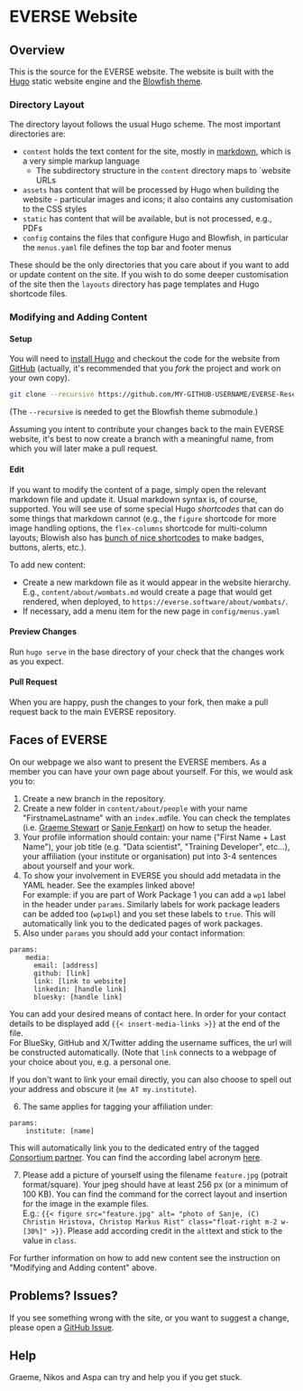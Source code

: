 # EVERSE Website

## Overview

This is the source for the EVERSE website. The website is built with the [Hugo](https://gohugo.io) static website engine and the [Blowfish theme](https://blowfish.page).

### Directory Layout

The directory layout follows the usual Hugo scheme. The most important directories are:

- `content` holds the text content for the site, mostly in [markdown](https://en.wikipedia.org/wiki/Markdown), which is a very simple markup language
  - The subdirectory structure in the `content` directory maps to ´website URLs
- `assets` has content that will be processed by Hugo when building the website - particular images and icons; it also contains any customisation to the CSS styles
- `static` has content that will be available, but is not processed, e.g., PDFs
- `config` contains the files that configure Hugo and Blowfish, in particular the `menus.yaml` file defines the top bar and footer menus

These should be the only directories that you care about if you want to add or update content on the site. If you wish to do some deeper customisation of the site then the `layouts` directory has page templates and Hugo shortcode files.

### Modifying and Adding Content

#### Setup

You will need to [install Hugo](https://gohugo.io/installation/) and checkout the code for the website from [GitHub](https://github.com/EVERSE-ResearchSoftware/EVERSE-ResearchSoftware.github.io) (actually, it's recommended that you *fork* the project and work on your own copy).

```sh
git clone --recursive https://github.com/MY-GITHUB-USERNAME/EVERSE-ResearchSoftware.github.io 
```

(The `--recursive` is needed to get the Blowfish theme submodule.)

Assuming you intent to contribute your changes back to the main EVERSE website, it's best to now create a branch with a meaningful name, from which you will later make a pull request.

#### Edit

If you want to modify the content of a page, simply open the relevant markdown file and update it. Usual markdown syntax is, of course, supported. You will see use of some special Hugo *shortcodes* that can do some things that markdown cannot (e.g., the `figure` shortcode for more image handling options, the `flex-columns` shortcode for multi-column layouts; Blowish also has [bunch of nice shortcodes](https://blowfish.page/docs/shortcodes/) to make badges, buttons, alerts, etc.).

To add new content:

- Create a new markdown file as it would appear in the website hierarchy. E.g., `content/about/wombats.md` would create a page that would get rendered, when deployed, to `https://everse.software/about/wombats/`.
- If necessary, add a menu item for the new page in `config/menus.yaml`

#### Preview Changes

Run `hugo serve` in the base directory of your check that the changes work as you expect.

#### Pull Request

When you are happy, push the changes to your fork, then make a pull request back to the main EVERSE repository.

## Faces of EVERSE
On our webpage we also want to present the EVERSE members. As a member you can have your own page about yourself. For this, we would ask you to:

1. Create a new branch in the repository.
2. Create a new folder in `content/about/people` with your name "FirstnameLastname" with an `index.md`file. You can check the templates (i.e. [Graeme Stewart](https://github.com/EVERSE-ResearchSoftware/EVERSE-ResearchSoftware.github.io/tree/main/content/about/people/GraemeStewart) or [Sanje Fenkart](https://github.com/EVERSE-ResearchSoftware/EVERSE-ResearchSoftware.github.io/tree/main/content/about/people/SanjeFenkart)) on how to setup the header.
3. Your profile information should contain: your name ("First Name + Last Name"), your job title (e.g. "Data scientist", "Training Developer", etc...), your affiliation (your institute or organisation) put into  3-4 sentences about yourself and your work.
4. To show your involvement in EVERSE you should add metadata in the YAML header. See the examples linked above! \
For example: if you are part of Work Package 1 you can add a ```wp1``` label in the header under ```params```. Similarly labels for work package leaders can be added too (```wp1wpl```) and you set these labels to ```true```. This will automatically link you to the dedicated pages of work packages.
5. Also under ```params``` you should add your contact information:
```
params:
    media:
      email: [address]
      github: [link]
      link: [link to website]
      linkedin: [handle link]
      bluesky: [handle link]
 ```     
You can add your desired means of contact here. In order for your contact details to be displayed add  `{{< insert-media-links >}}` at the end of the file.  
For BlueSky, GitHub and X/Twitter adding the username suffices, the url will be constructed automatically. (Note that `link` connects to a webpage of your choice about you, e.g. a personal one.

If you don't want to link your email directly, you can also choose to spell out your address and obscure it (`me AT my.institute`).

6. The same applies for tagging your affiliation under: 
```
params:
    institute: [name]
```

  This will automatically link you to the dedicated entry of the tagged [Consortium partner](https://everse.software/about/consortium/). You can find the according label acronym [here](https://github.com/EVERSE-ResearchSoftware/EVERSE-ResearchSoftware.github.io/tree/main/content/about/partners). 

7. Please add a picture of yourself using the filename `feature.jpg` (potrait format/square). Your jpeg should have at least 256 px (or a minimum of 100 KB). You can find the command for the correct layout and insertion for the image in the example files. \
E.g.: `{{< figure src="feature.jpg" alt= "photo of Sanje, (C) Christin Hristova, Christop Markus Rist" class="float-right m-2 w-[30%]" >}}`. Please add according credit in the `alt`text and stick to the value in `class`.

For further information on how to add new content see the instruction on "Modifying and Adding content" above.


## Problems? Issues?

If you see something wrong with the site, or you want to suggest a change, please open a [GitHub Issue](https://github.com/EVERSE-ResearchSoftware/EVERSE-ResearchSoftware.github.io/issues/new).

## Help

Graeme, Nikos and Aspa can try and help you if you get stuck.
